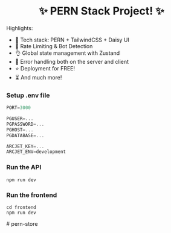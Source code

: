 <h1 align="center">✨ PERN Stack Project! ✨</h1>
Highlights:

- 🌟 Tech stack: PERN + TailwindCSS + Daisy UI
- 🚀 Rate Limiting & Bot Detection
- 👌 Global state management with Zustand
- 🐞 Error handling both on the server and client
- ⭐ Deployment for FREE!
- ⏳ And much more!

### Setup .env file

```js
PORT=3000

PGUSER=...
PGPASSWORD=...
PGHOST=...
PGDATABASE=...

ARCJET_KEY=...
ARCJET_ENV=development
```

### Run the API

```shell
npm run dev
```

### Run the frontend

```shell
cd frontend
npm run dev
```
#   p e r n - s t o r e 
 
 